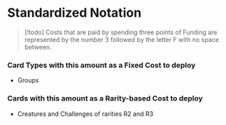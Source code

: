# Standardized Notation

> [!todo] Costs that are paid by spending three points of Funding are represented by the number 3 followed by the letter F with no space between.
### Card Types with this amount as a Fixed Cost to deploy

- Groups

### Cards with this amount as a Rarity-based Cost to deploy

- Creatures and Challenges of rarities R2 and R3
